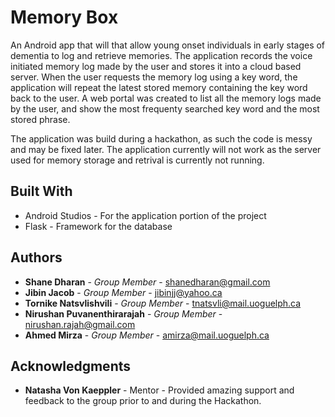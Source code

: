 # Memory Box

An Android app that will that allow young onset individuals in early stages of dementia to log and retrieve memories. The application records the voice initiated memory log made by the user and stores it into a cloud based server. When the user requests the memory log using a key word, the application will repeat the latest stored memory containing the key word back to the user. A web portal was  created to list all the memory logs made by the user, and show the most frequenty searched key word and the most stored phrase.

The application was build during a hackathon, as such the code is messy and may be fixed later. The application currently will not work as the server used for memory storage and retrival is currently not running. 

## Built With

* Android Studios - For the application portion of the project
* Flask - Framework for the database

## Authors

* **Shane Dharan** - *Group Member* - shanedharan@gmail.com
* **Jibin Jacob** - *Group Member* - jibinjj@yahoo.ca
* **Tornike Natsvlishvili** - *Group Member* - tnatsvli@mail.uoguelph.ca
* **Nirushan Puvanenthirarajah** - *Group Member* - nirushan.rajah@gmail.com
* **Ahmed Mirza** - *Group Member* - amirza@mail.uoguelph.ca 

## Acknowledgments

* **Natasha Von Kaeppler** - Mentor - Provided amazing support and feedback to the group prior to and during the Hackathon. 
